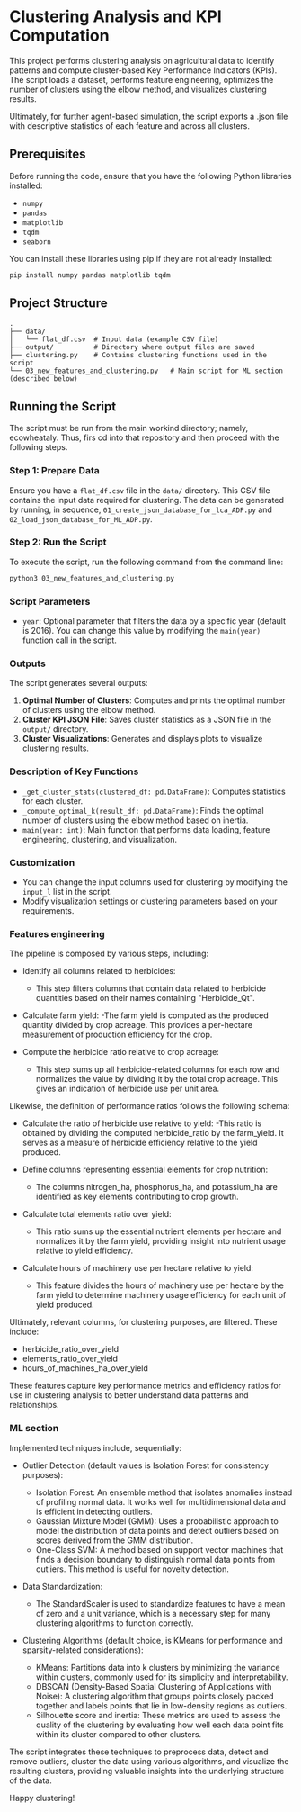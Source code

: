 
# Clustering Analysis and KPI Computation

This project performs clustering analysis on agricultural data to identify patterns and compute cluster-based Key Performance Indicators (KPIs). 
The script loads a dataset, performs feature engineering, optimizes the number of clusters using the elbow method, and visualizes clustering results.

Ultimately, for further agent-based simulation, the script exports a .json file with descriptive statistics of each feature and across all clusters.

## Prerequisites

Before running the code, ensure that you have the following Python libraries installed:

- `numpy`
- `pandas`
- `matplotlib`
- `tqdm`
- `seaborn`

You can install these libraries using pip if they are not already installed:

```bash
pip install numpy pandas matplotlib tqdm
```

## Project Structure

```
.
├── data/
│   └── flat_df.csv  # Input data (example CSV file)
├── output/          # Directory where output files are saved
├── clustering.py    # Contains clustering functions used in the script
└── 03_new_features_and_clustering.py   # Main script for ML section (described below)
```

## Running the Script

The script must be run from the main workind directory; namely, ecowheataly.
Thus, firs cd into that repository and then proceed with the following steps.

### Step 1: Prepare Data

Ensure you have a `flat_df.csv` file in the `data/` directory. This CSV file contains the input data required for clustering.
The data can be generated by running, in sequence, `01_create_json_database_for_lca_ADP.py` and `02_load_json_database_for_ML_ADP.py`.

### Step 2: Run the Script

To execute the script, run the following command from the command line:

```bash
python3 03_new_features_and_clustering.py
```

### Script Parameters

- `year`: Optional parameter that filters the data by a specific year (default is 2016). You can change this value by modifying the `main(year)` function call in the script.

### Outputs

The script generates several outputs:

1. **Optimal Number of Clusters**: Computes and prints the optimal number of clusters using the elbow method.
2. **Cluster KPI JSON File**: Saves cluster statistics as a JSON file in the `output/` directory.
3. **Cluster Visualizations**: Generates and displays plots to visualize clustering results.

### Description of Key Functions

- `_get_cluster_stats(clustered_df: pd.DataFrame)`: Computes statistics for each cluster.
- `_compute_optimal_k(result_df: pd.DataFrame)`: Finds the optimal number of clusters using the elbow method based on inertia.
- `main(year: int)`: Main function that performs data loading, feature engineering, clustering, and visualization.

### Customization

- You can change the input columns used for clustering by modifying the `input_l` list in the script.
- Modify visualization settings or clustering parameters based on your requirements.

### Features engineering

The pipeline is composed by various steps, including:
- Identify all columns related to herbicides: 
    - This step filters columns that contain data related to herbicide quantities based on their names containing "Herbicide_Qt".

- Calculate farm yield: 
    -The farm yield is computed as the produced quantity divided by crop acreage. This provides a per-hectare measurement of production efficiency for the crop.

- Compute the herbicide ratio relative to crop acreage: 
    - This step sums up all herbicide-related columns for each row and normalizes the value by dividing it by the total crop acreage. This gives an indication of herbicide use per unit area.

Likewise, the definition of performance ratios follows the following schema:
- Calculate the ratio of herbicide use relative to yield: 
    -This ratio is obtained by dividing the computed herbicide_ratio by the farm_yield. It serves as a measure of herbicide efficiency relative to the yield produced.

- Define columns representing essential elements for crop nutrition: 
    - The columns nitrogen_ha, phosphorus_ha, and potassium_ha are identified as key elements contributing to crop growth.

- Calculate total elements ratio over yield: 
    - This ratio sums up the essential nutrient elements per hectare and normalizes it by the farm yield, providing insight into nutrient usage relative to yield efficiency.

- Calculate hours of machinery use per hectare relative to yield: 
    - This feature divides the hours of machinery use per hectare by the farm yield to determine machinery usage efficiency for each unit of yield produced.

Ultimately, relevant columns, for clustering purposes, are filtered. These include:
- herbicide_ratio_over_yield
- elements_ratio_over_yield
- hours_of_machines_ha_over_yield

These features capture key performance metrics and efficiency ratios for use in clustering analysis to better understand data patterns and relationships.

### ML section
Implemented techniques include, sequentially:

- Outlier Detection (default values is Isolation Forest for consistency purposes):
    - Isolation Forest: An ensemble method that isolates anomalies instead of profiling normal data. It works well for multidimensional data and is efficient in detecting outliers.
    - Gaussian Mixture Model (GMM): Uses a probabilistic approach to model the distribution of data points and detect outliers based on scores derived from the GMM distribution.
    - One-Class SVM: A method based on support vector machines that finds a decision boundary to distinguish normal data points from outliers. This method is useful for novelty detection.

- Data Standardization:
    - The StandardScaler is used to standardize features to have a mean of zero and a unit variance, which is a necessary step for many clustering algorithms to function correctly.

- Clustering Algorithms (default choice, is KMeans for performance and sparsity-related considerations):
    - KMeans: Partitions data into k clusters by minimizing the variance within clusters, commonly used for its simplicity and interpretability.
    - DBSCAN (Density-Based Spatial Clustering of Applications with Noise): A clustering algorithm that groups points closely packed together and labels points that lie in low-density regions as outliers.
    - Silhouette score and inertia: These metrics are used to assess the quality of the clustering by evaluating how well each data point fits within its cluster compared to other clusters.

The script integrates these techniques to preprocess data, detect and remove outliers, cluster the data using various algorithms, and visualize the resulting clusters, providing valuable insights into the underlying structure of the data.


Happy clustering!
